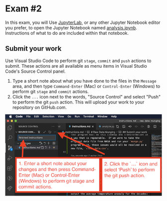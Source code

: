 # Exam #2

In this exam, you will Use [JupyterLab](http://jupyterlab.io/), or any other Jupyter Notebook editor you prefer, to open the Jupyter Notebook named [analysis.ipynb](./analysis.ipynb). Instructions of what to do are included within that notebook.

## Submit your work

Use Visual Studio Code to perform git `stage`, `commit` and `push` actions to submit. These actions are all available as menu items in Visual Studio Code's Source Control panel.

1. Type a short note about what you have done to the files in the `Message` area, and then type `Command-Enter` (Mac) or `Control-Enter` (Windows) to perform git `stage` and `commit` actions.
1. Click the `...` icon next to the words, "Source Control" and select "Push" to perform the git `push` action. This will upload your work to your repository on GitHub.com.

![Pushing work in Visual Studio Code](./images/vscode_stage_commit_push.png)
